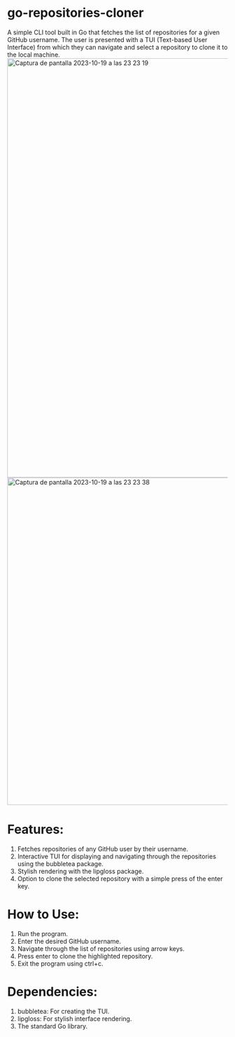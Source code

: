 # go-repositories-cloner 

A simple CLI tool built in Go that fetches the list of repositories for a given GitHub username. The user is presented with a TUI (Text-based User Interface) from which they can navigate and select a repository to clone it to the local machine.
<img width="958" alt="Captura de pantalla 2023-10-19 a las 23 23 19" src="https://github.com/franciscof12/go-repositories-cloner/assets/123760628/7aa63b3a-3190-49ec-81c2-c24de3bcc1de">
<img width="748" alt="Captura de pantalla 2023-10-19 a las 23 23 38" src="https://github.com/franciscof12/go-repositories-cloner/assets/123760628/0c40b02a-5b3d-4f83-aff6-dcbe50e888ec">

# Features:
1. Fetches repositories of any GitHub user by their username.
2. Interactive TUI for displaying and navigating through the repositories using the bubbletea package.
3. Stylish rendering with the lipgloss package.
4. Option to clone the selected repository with a simple press of the enter key.
   
# How to Use:
1. Run the program.
2. Enter the desired GitHub username.
3. Navigate through the list of repositories using arrow keys.
4. Press enter to clone the highlighted repository.
5. Exit the program using ctrl+c.
   
# Dependencies:

1. bubbletea: For creating the TUI.
2. lipgloss: For stylish interface rendering.
3. The standard Go library.
